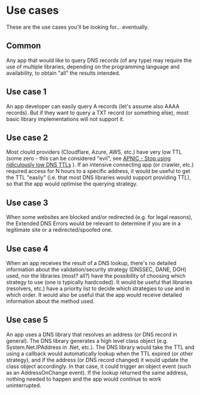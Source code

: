 # Use cases

These are the use cases you'll be looking for... eventually.


## Common

Any app that would like to query DNS records (of any type) may require the use of multiple libraries, depending on the programming language and availability, to obtain "all" the results intended.

## Use case 1

An app developer can easily query A records (let's assume also AAAA records). But if they want to query a TXT record (or something else), most basic library implementations will not support it.

## Use case 2

Most clould providers (Cloudflare, Azure, AWS, etc.) have very low TTL (some zero - this can be considered "evil", see [APNIC - Stop using ridiculously low DNS TTLs](https://blog.apnic.net/2019/11/12/stop-using-ridiculously-low-dns-ttls/) ). If an intensive connecting app (or crawler, etc.) required access for N hours to a specific address, it would be useful to get the TTL "easily" (i.e. that most DNS libraries would support providing TTL), so that the app would optimise the querying strategy.

## Use case 3

When some websites are blocked and/or redirected (e.g. for legal reasons), the Extended DNS Errors would be relevant to determine if you are in a legitimate site or a redirected/spoofed one.

## Use case 4

When an app receives the result of a DNS lookup, there's no detailed information about the validation/security strategy (DNSSEC, DANE, DOH) used, nor the libraries (most? all?) have the possibility of choosing which strategy to use (one is typically hardcoded). It would be useful that libraries (resolvers, etc.) have a priority list to decide which strategies to use and in which order. It would also be useful that the app would receive detailed information about the method used.

## Use case 5
An app uses a DNS library that resolves an address (or DNS record in general). The DNS library generates a high level class object (e.g. System.Net.IPAddress in .Net, etc.). The DNS library would take the TTL and using a callback would automatically lookup when the TTL expired (or other strategy), and if the address (or DNS record changed) it would update the class object accordingly. In that case, it could trigger an object event (such as an AddressOnChange event). If the lookup returned the same address, nothing needed to happen and the app would continue to work uninterrupted.





